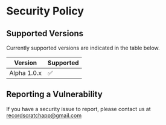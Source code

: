 # Security Policy

## Supported Versions

Currently supported versions are indicated in the table below.

| Version | Supported          |
| ------- | ------------------ |
| Alpha 1.0.x | :white_check_mark: |


## Reporting a Vulnerability

If you have a security issue to report, please contact us at recordscratchapp@gmail.com
